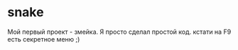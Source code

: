 # snake
Мой первый проект - змейка.
Я просто сделал простой код.
кстати на F9 есть секретное меню ;)
